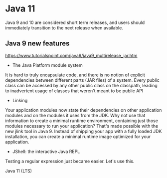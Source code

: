 # Java 11

Java 9 and 10 are considered short term releases, and users should immediately transition to the next release when available.


## Java 9 new features

https://www.tutorialspoint.com/java9/java9_multirelease_jar.htm

- The Java Platform module system

It is hard to truly encapsulate code, and there is no notion of explicit
dependencies between different parts (JAR files) of a system. Every public
class can be accessed by any other public class on the classpath, leading to
inadvertent usage of classes that weren't meant to be public API

- Linking

Your application modules now state their dependencies on other application
modules and on the modules it uses from the JDK. Why not use that information
to create a minimal runtime environment, containing just those modules
necessary to run your application? That's made possible with the new jlink tool
in Java 9. Instead of shipping your app with a fully loaded JDK installation,
you can create a minimal runtime image optimized for your application.

- JShell: the interactive Java REPL

Testing a regular expression just became easier.  Let's use this.

Java 11 (LTS) 
